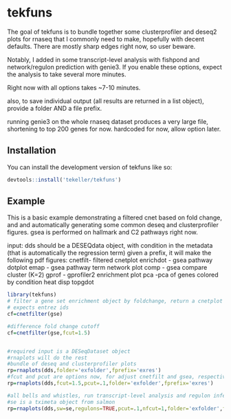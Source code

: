 
# tekfuns

<!-- badges: start -->
<!-- badges: end -->

The goal of tekfuns is to bundle together some clusterprofiler and deseq2 plots for rnaseq that I commonly need to make, hopefully with decent defaults. There are mostly sharp edges right now, so user beware.

Notably, I added in some transcript-level analysis with fishpond and network/regulon prediction with genie3. If you enable these options, expect the analysis to take several more minutes. 

Right now with all options takes ~7-10 minutes.

also, to save individual output (all results are returned in a list object), provide a folder AND a file prefix.

running genie3 on the whole rnaseq dataset produces a very large file, shortening to top 200 genes for now. hardcoded for now, allow option later.

## Installation

You can install the development version of tekfuns like so:

``` r
devtools::install('tekeller/tekfuns')
```

## Example

This is a basic example demonstrating a filtered cnet based on fold change, and and automatically generating some common deseq and clusterprofiler figures.
gsea is performed on hallmark and C2 pathways right now.

input: dds should be a DESEQdata object, with condition in the metadata (that is automatically the regression term)
given a prefix, it will make the following pdf figures:
cnetfilt- filtered cnetplot
enrichdot - gsea pathway dotplot
emap - gsea pathway term network plot
comp - gsea compare cluster (K=2)
gprof - gprofiler2 enrichment plot
pca -pca of genes colored by condition
heat
disp
topgdot

``` r
library(tekfuns)
# filter a gene set enrichment object by foldchange, return a cnetplot
# expects entrez ids
cf=cnetfilter(gse)

#difference fold change cutoff
cf=cnetfilter(gse,fcut=1.5)


#required input is a DESeqDataset object
#rnaplots will do the rest
#bundle of deseq and clusterprofiler plots
rp=rnaplots(dds,folder='exfolder',fprefix='exres')
#fcut and pcut are options now, for adjust cnetfilt and gsea, respectively
rp=rnaplots(dds,fcut=1.5,pcut=.1,folder='exfolder',fprefix='exres')

#all bells and whistles, run transcript-level analysis and regulon inference
#se is a tximeta object from salmon
rp=rnaplots(dds,sw=se,regulons=TRUE,pcut=.1,nfcut=1,folder='exfolder',fprefix='exres')

```

